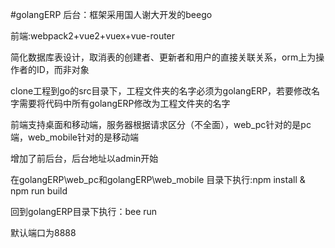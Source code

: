 #golangERP
后台：框架采用国人谢大开发的beego

前端:webpack2+vue2+vuex+vue-router

简化数据库表设计，取消表的创建者、更新者和用户的直接关联关系，orm上为操作者的ID，而非对象

clone工程到go的src目录下，工程文件夹的名字必须为golangERP，若要修改名字需要将代码中所有golangERP修改为工程文件夹的名字

前端支持桌面和移动端，服务器根据请求区分（不全面），web_pc针对的是pc端，web_mobile针对的是移动端

增加了前后台，后台地址以admin开始

在golangERP\web_pc和golangERP\web_mobile 目录下执行:npm install & npm run build 

回到golangERP目录下执行：bee run 

默认端口为8888
